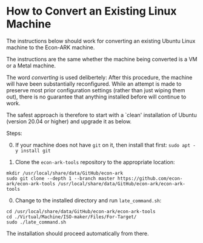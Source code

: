 # How to Convert an Existing Linux Machine

The instructions below should work for converting an existing Ubuntu Linux machine to the Econ-ARK machine.

The instructions are the same whether the machine being converted is a VM or a Metal machine.

The word _converting_ is used delibertely: After this procedure, the machine will have been substantially reconfigured. While an attempt is made to preserve most prior configuration settings (rather than just wiping them out), there is no guarantee that anything installed before will continue to work.

The safest approach is therefore to start with a `clean' installation of Ubuntu (version 20.04 or higher) and upgrade it as below. 


Steps:

0. If your machine does not have `git` on it, then install that first:
   ```sudo apt -y install git```
   
0. Clone the `econ-ark-tools` repository to the appropriate location:

```
mkdir /usr/local/share/data/GitHub/econ-ark
sudo git clone --depth 1 --branch master https://github.com/econ-ark/econ-ark-tools /usr/local/share/data/GitHub/econ-ark/econ-ark-tools
```

0. Change to the installed directory and run `late_command.sh`:

```
cd /usr/local/share/data/GitHub/econ-ark/econ-ark-tools
cd ./Virtual/Machine/ISO-maker/Files/For-Target/
sudo ./late_command.sh
```	

The installation should proceed automatically from there.

